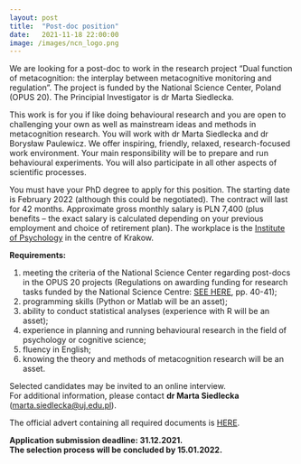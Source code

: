 ```yaml
---
layout: post
title:  "Post-doc position"
date:   2021-11-18 22:00:00
image: /images/ncn_logo.png
---
```


We are looking for a post-doc to work in the research project “Dual function of metacognition: the interplay between metacognitive monitoring and regulation”. The project is funded by the National Science Center, Poland (OPUS 20). 
The Principial Investigator is dr Marta Siedlecka.

This work is for you if like doing behavioural research and you are open to challenging your own as well as mainstream ideas and methods in metacognition research. You will work with dr Marta Siedlecka and dr Borysław Paulewicz. We offer inspiring, friendly, relaxed, research-focused work environment. Your main responsibility will be to prepare and run behavioural experiments. You will also participate in all other aspects of scientific processes.

You must have your PhD degree to apply for this position. The starting date is February 2022 (although this could be negotiated). The contract will last for 42 months. Approximate gross monthly salary is PLN 7,400 (plus benefits – the exact salary is calculated depending on your previous employment and choice of retirement plan). The workplace is the [Institute of Psychology](https://psychologia.uj.edu.pl/en_GB/start) in the centre of Krakow.

**Requirements:**
1. meeting the criteria of the National Science Center regarding post-docs in the OPUS 20 projects (Regulations on awarding funding for research tasks funded by the National Science Centre: 
[SEE HERE](https://www.ncn.gov.pl/sites/default/files/pliki/uchwaly-rady/2020/uchwala95_2020-zal1_ang.pdf), pp. 40-41);
2.	programming skills (Python or Matlab will be an asset);
3.	ability to conduct statistical analyses (experience with R will be an asset);
4.	experience in planning and running behavioural research in the field of psychology or cognitive science;
5.	fluency in English;
6.	knowing the theory and methods of metacognition research will be an asset.

Selected candidates may be invited to an online interview.  
For additional information, please contact **dr Marta Siedlecka** (marta.siedlecka@uj.edu.pl).

The official advert containing all required documents is [HERE](https://praca.bip.uj.edu.pl/documents/145868730/148475948/Adiunkta+bad+MS+WF+2+eng.pdf/b3ea2f50-82c0-46a4-840e-3414db097f73). 



**Application submission deadline: 31.12.2021.**  
**The selection process will be concluded by 15.01.2022.**

